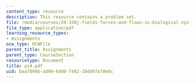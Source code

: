 ```yaml
---
content_type: resource
description: This resource contains a problem set.
file: /media/courses/20-330j-fields-forces-and-flows-in-biological-systems-spring-2007/baa7090bad906dd0f48218d497a78e8c_ps4.pdf
file_type: application/pdf
learning_resource_types:
- Assignments
ocw_type: OCWFile
parent_title: Assignments
parent_type: CourseSection
resourcetype: Document
title: ps4.pdf
uid: baa7090b-ad90-6dd0-f482-18d497a78e8c
---
```

